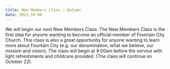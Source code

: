 ```yaml
---
title: New Members Class — Autumn
date: 2023-10-08
---
```


We will begin our next New Members Class. The New Members Class is the first step for anyone wanting to become an official member of Fountain City Church. This class is also a great opportunity for anyone wanting to learn more about Fountain City (e.g. our denomination, what we believe, our mission and vision). The class will begin at 9:00am before the service with light refreshments and childcare provided. (The class will continue on October 22).
